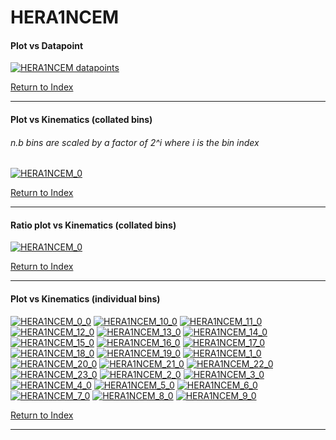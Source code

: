 HERA1NCEM
=========
#### Plot vs Datapoint 
[![HERA1NCEM datapoints](HERA1NCEM.png)](HERA1NCEM.pdf) 

[Return to Index](../index.html)

------------- 
#### Plot vs Kinematics (collated bins) 
###### n.b bins are scaled by a factor of 2^i where i is the bin index  
[![HERA1NCEM_0](HERA1NCEM_0.png)](HERA1NCEM_0.pdf)
      
[Return to Index](../index.html)

------------- 
#### Ratio plot vs Kinematics (collated bins) 
[![HERA1NCEM_0](HERA1NCEM_0_R.png)](HERA1NCEM_0_R.pdf)
      
[Return to Index](../index.html)

------------- 
#### Plot vs Kinematics (individual bins) 
[![HERA1NCEM_0_0](HERA1NCEM_0_0.png)](HERA1NCEM_0_0.pdf)
[![HERA1NCEM_10_0](HERA1NCEM_10_0.png)](HERA1NCEM_10_0.pdf)
[![HERA1NCEM_11_0](HERA1NCEM_11_0.png)](HERA1NCEM_11_0.pdf)
[![HERA1NCEM_12_0](HERA1NCEM_12_0.png)](HERA1NCEM_12_0.pdf)
[![HERA1NCEM_13_0](HERA1NCEM_13_0.png)](HERA1NCEM_13_0.pdf)
[![HERA1NCEM_14_0](HERA1NCEM_14_0.png)](HERA1NCEM_14_0.pdf)
[![HERA1NCEM_15_0](HERA1NCEM_15_0.png)](HERA1NCEM_15_0.pdf)
[![HERA1NCEM_16_0](HERA1NCEM_16_0.png)](HERA1NCEM_16_0.pdf)
[![HERA1NCEM_17_0](HERA1NCEM_17_0.png)](HERA1NCEM_17_0.pdf)
[![HERA1NCEM_18_0](HERA1NCEM_18_0.png)](HERA1NCEM_18_0.pdf)
[![HERA1NCEM_19_0](HERA1NCEM_19_0.png)](HERA1NCEM_19_0.pdf)
[![HERA1NCEM_1_0](HERA1NCEM_1_0.png)](HERA1NCEM_1_0.pdf)
[![HERA1NCEM_20_0](HERA1NCEM_20_0.png)](HERA1NCEM_20_0.pdf)
[![HERA1NCEM_21_0](HERA1NCEM_21_0.png)](HERA1NCEM_21_0.pdf)
[![HERA1NCEM_22_0](HERA1NCEM_22_0.png)](HERA1NCEM_22_0.pdf)
[![HERA1NCEM_23_0](HERA1NCEM_23_0.png)](HERA1NCEM_23_0.pdf)
[![HERA1NCEM_2_0](HERA1NCEM_2_0.png)](HERA1NCEM_2_0.pdf)
[![HERA1NCEM_3_0](HERA1NCEM_3_0.png)](HERA1NCEM_3_0.pdf)
[![HERA1NCEM_4_0](HERA1NCEM_4_0.png)](HERA1NCEM_4_0.pdf)
[![HERA1NCEM_5_0](HERA1NCEM_5_0.png)](HERA1NCEM_5_0.pdf)
[![HERA1NCEM_6_0](HERA1NCEM_6_0.png)](HERA1NCEM_6_0.pdf)
[![HERA1NCEM_7_0](HERA1NCEM_7_0.png)](HERA1NCEM_7_0.pdf)
[![HERA1NCEM_8_0](HERA1NCEM_8_0.png)](HERA1NCEM_8_0.pdf)
[![HERA1NCEM_9_0](HERA1NCEM_9_0.png)](HERA1NCEM_9_0.pdf)
      
[Return to Index](../index.html)

------------- 
